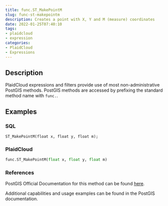 ```yaml
---
title: func.ST_MakePointM
slug: func-st-makepointm
description: Creates a point with X, Y and M (measure) coordinates
date: 2022-01-25T07:40:10
tags:
- plaidcloud
- expression
categories:
- PlaidCloud
- Expressions
---
```



## Description


PlaidCloud expressions and filters provide use of most non-administrative PostGIS methods. PostGIS methods are accessed by prefixing the standard method name with `func.`.



## Examples


### SQL



```
ST_MakePointM(float x, float y, float m);
```


### PlaidCloud



```python
func.ST_MakePointM(float x, float y, float m)
```


### References


PostGIS Official Documentation for this method can be found [here](https://postgis.net/docs/manual-3.1/ST_MakePointM.html).



Additional capabilities and usage examples can be found in the PostGIS documentation.

